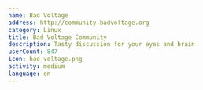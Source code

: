 ```yaml
---
name: Bad Voltage
address: http://community.badvoltage.org
category: Linux
title: Bad Voltage Community
description: Tasty discussion for your eyes and brain
userCount: 847
icon: bad-voltage.png
activity: medium
language: en
---
```


